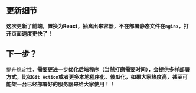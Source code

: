 ## 更新细节

**这次更新了前端，置换为React，抽离出来容器，不在部署静态文件在`nginx`，打开页面速度更快了！**

## 下一步？

提升稳定性，**需要更进一步优化后端程序（当然打磨需要时间），会提供多样部署方式，比如`Git Action`或者更多本地程序化、傻瓜化，如果大家热度高，甚至可能架一台已经部署好的服务器来给大家使用！！**